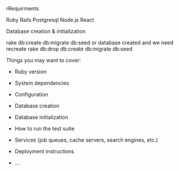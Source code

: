 rRequirments

Ruby
Rails
Postgresql
Node.js
React

Database creation & initialization

rake db:create db:migrate db:seed
or database created and we need recreate
rake db:drop db:create db:migrate db:seed


Things you may want to cover:

* Ruby version

* System dependencies

* Configuration

* Database creation

* Database initialization

* How to run the test suite

* Services (job queues, cache servers, search engines, etc.)

* Deployment instructions

* ...
